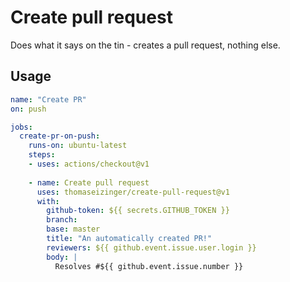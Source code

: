 # Create pull request

Does what it says on the tin - creates a pull request, nothing else.

## Usage

```yaml
name: "Create PR"
on: push

jobs:
  create-pr-on-push:
    runs-on: ubuntu-latest
    steps:
    - uses: actions/checkout@v1
    
    - name: Create pull request
      uses: thomaseizinger/create-pull-request@v1
      with:
        github-token: ${{ secrets.GITHUB_TOKEN }}
        branch: 
        base: master
        title: "An automatically created PR!"
        reviewers: ${{ github.event.issue.user.login }}
        body: |
          Resolves #${{ github.event.issue.number }} 
```

```
